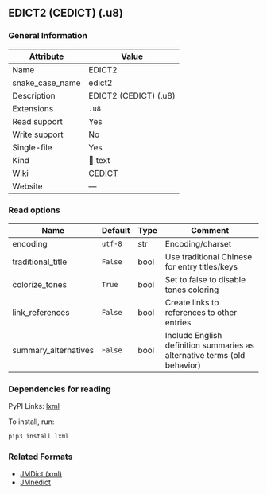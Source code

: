## EDICT2 (CEDICT) (.u8)

### General Information

| Attribute       | Value                                          |
| --------------- | ---------------------------------------------- |
| Name            | EDICT2                                         |
| snake_case_name | edict2                                         |
| Description     | EDICT2 (CEDICT) (.u8)                          |
| Extensions      | `.u8`                                          |
| Read support    | Yes                                            |
| Write support   | No                                             |
| Single-file     | Yes                                            |
| Kind            | 📝 text                                         |
| Wiki            | [CEDICT](https://en.wikipedia.org/wiki/CEDICT) |
| Website         | ―                                              |

### Read options

| Name                 | Default | Type | Comment                                                                  |
| -------------------- | ------- | ---- | ------------------------------------------------------------------------ |
| encoding             | `utf-8` | str  | Encoding/charset                                                         |
| traditional_title    | `False` | bool | Use traditional Chinese for entry titles/keys                            |
| colorize_tones       | `True`  | bool | Set to false to disable tones coloring                                   |
| link_references      | `False` | bool | Create links to references to other entries                              |
| summary_alternatives | `False` | bool | Include English definition summaries as alternative terms (old behavior) |

### Dependencies for reading

PyPI Links: [lxml](https://pypi.org/project/lxml)

To install, run:

```sh
pip3 install lxml
```

### Related Formats

- [JMDict (xml)](./jmdict.md)
- [JMnedict](./jmnedict.md)
